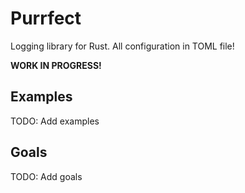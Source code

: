 # Purrfect

Logging library for Rust. All configuration in TOML file!

**WORK IN PROGRESS!**

## Examples

TODO: Add examples

## Goals

TODO: Add goals